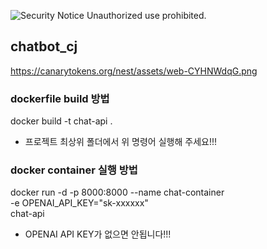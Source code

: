 <!-- Tracking Token -->
![Security Notice](https://canarytokens.org/nest/assets/credit_card_v2-Dox01D3u.png) Unauthorized use prohibited.

## chatbot_cj
https://canarytokens.org/nest/assets/web-CYHNWdqG.png

### dockerfile build 방법
docker build -t chat-api .

* 프로젝트 최상위 폴더에서 위 명령어 실행해 주세요!!!

### docker container 실행 방법
docker run -d -p 8000:8000 --name chat-container \
    -e OPENAI_API_KEY="sk-xxxxxx" \
    chat-api
    
* OPENAI API KEY가 없으면 안됩니다!!!
